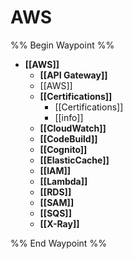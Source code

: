 # AWS
%% Begin Waypoint %%
- **[[AWS]]**
	- **[[API Gateway]]**
	- [[AWS]]
	- **[[Certifications]]**
		- [[Certifications]]
		- [[info]]
	- **[[CloudWatch]]**
	- **[[CodeBuild]]**
	- **[[Cognito]]**
	- **[[ElasticCache]]**
	- **[[IAM]]**
	- **[[Lambda]]**
	- **[[RDS]]**
	- **[[SAM]]**
	- **[[SQS]]**
	- **[[X-Ray]]**

%% End Waypoint %%
